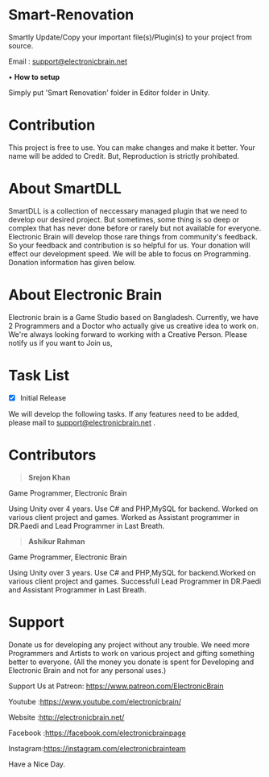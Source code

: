 # Smart-Renovation

Smartly Update/Copy your important file(s)/Plugin(s) to your project from source.

Email : support@electronicbrain.net 


• **How to setup**

Simply put 'Smart Renovation' folder in Editor folder in Unity.  

# Contribution 
This project is free to use. You can make changes and make it better. Your name will be added to Credit. But, Reproduction is strictly prohibated.

# About SmartDLL 
SmartDLL is a collection of neccessary managed plugin that we need to develop our desired project. But sometimes, some thing is so deep or complex that has never done before or rarely but not available for everyone. 
Electronic Brain will develop those rare things from community's feedback. So your feedback and contribution is so helpful for us. Your donation will effect our development speed. We will be able to focus on Programming. Donation information has given below. 

# About Electronic Brain 
Electronic brain is a Game Studio based on Bangladesh. Currently, we have 2 Programmers and a Doctor who actually give us creative idea to work on. We're always looking forward to working with a Creative Person. Please notify us if you want to Join us,

# Task List
- [x] Initial Release 

We will develop the following tasks. If any features need to be added, please mail to support@electronicbrain.net . 

# Contributors 
 >**Srejon Khan**
 
 Game Programmer, Electronic Brain 
 
Using Unity over 4 years. Use C# and PHP,MySQL for backend. Worked on various client project and games. Worked as Assistant programmer in DR.Paedi and Lead Programmer in Last Breath.  

 >**Ashikur Rahman** 
 
 Game Programmer, Electronic Brain 
 
Using Unity over 3 years. Use C# and PHP,MySQL for backend.Worked on various client project and games. Successfull Lead Programmer in DR.Paedi and Assistant Programmer in Last Breath.  

# Support
Donate us for developing any project without any trouble. We need more Programmers and Artists to work on various project and gifting something better to everyone. (All the money you donate is spent for Developing and Electronic Brain and not for any personal uses.)

Support Us at Patreon: https://www.patreon.com/ElectronicBrain

Youtube :https://www.youtube.com/electronicbrain/ 

Website :http://electronicbrain.net/ 

Facebook :https://facebook.com/electronicbrainpage

Instagram:https://instagram.com/electronicbrainteam


Have a Nice Day.

